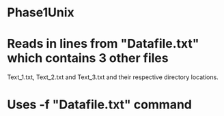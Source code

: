 # Phase1Unix

# Reads in lines from "Datafile.txt" which contains 3 other files
  Text_1.txt, Text_2.txt and Text_3.txt and their respective directory locations. 
  
# Uses -f "Datafile.txt" command 
